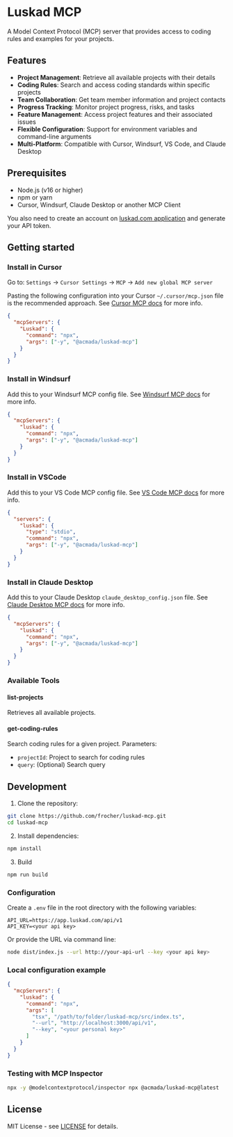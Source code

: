 # Luskad MCP

A Model Context Protocol (MCP) server that provides access to coding rules and examples for your projects.

## Features

- **Project Management**: Retrieve all available projects with their details
- **Coding Rules**: Search and access coding standards within specific projects
- **Team Collaboration**: Get team member information and project contacts
- **Progress Tracking**: Monitor project progress, risks, and tasks
- **Feature Management**: Access project features and their associated issues
- **Flexible Configuration**: Support for environment variables and command-line arguments
- **Multi-Platform**: Compatible with Cursor, Windsurf, VS Code, and Claude Desktop

## Prerequisites

- Node.js (v16 or higher)
- npm or yarn
- Cursor, Windsurf, Claude Desktop or another MCP Client

You also need to create an account on [luskad.com application](https://app.luskad.com) and generate your API token.

## Getting started

### Install in Cursor

Go to: `Settings` -> `Cursor Settings` -> `MCP` -> `Add new global MCP server`

Pasting the following configuration into your Cursor `~/.cursor/mcp.json` file is the recommended approach. See [Cursor MCP docs](https://docs.cursor.com/context/model-context-protocol) for more info.

```json
{
  "mcpServers": {
    "Luskad": {
      "command": "npx",
      "args": ["-y", "@acmada/luskad-mcp"]
    }
  }
}
```

### Install in Windsurf

Add this to your Windsurf MCP config file. See [Windsurf MCP docs](https://docs.windsurf.com/windsurf/mcp) for more info.

```json
{
  "mcpServers": {
    "luskad": {
      "command": "npx",
      "args": ["-y", "@acmada/luskad-mcp"]
    }
  }
}
```


### Install in VSCode

Add this to your VS Code MCP config file. See [VS Code MCP docs](https://code.visualstudio.com/docs/copilot/chat/mcp-servers) for more info.

```json
{
  "servers": {
    "luskad": {
      "type": "stdio",
      "command": "npx",
      "args": ["-y", "@acmada/luskad-mcp"]
    }
  }
}
```

### Install in Claude Desktop

Add this to your Claude Desktop `claude_desktop_config.json` file. See [Claude Desktop MCP docs](https://modelcontextprotocol.io/quickstart/user) for more info.

```json
{
  "mcpServers": {
    "luskad": {
      "command": "npx",
      "args": ["-y", "@acmada/luskad-mcp"]
    }
  }
}
```

### Available Tools

#### list-projects
Retrieves all available projects.

#### get-coding-rules
Search coding rules for a given project. Parameters:
- `projectId`: Project to search for coding rules
- `query`: (Optional) Search query



## Development

1. Clone the repository:
```bash
git clone https://github.com/frocher/luskad-mcp.git
cd luskad-mcp
```

2. Install dependencies:
```bash
npm install
```

3. Build
```bash
npm run build
```

### Configuration

Create a `.env` file in the root directory with the following variables:
```env
API_URL=https://app.luskad.com/api/v1
API_KEY=<your api key>
```

Or provide the URL via command line:
```bash
node dist/index.js --url http://your-api-url --key <your api key>
```

### Local configuration example
```json
{
  "mcpServers": {
    "luskad": {
      "command": "npx",
      "args": [
        "tsx", "/path/to/folder/luskad-mcp/src/index.ts",
        "--url", "http://localhost:3000/api/v1",
        "--key", "<your personal key>"
      ]
    }
  }
}
```

### Testing with MCP Inspector

```bash
npx -y @modelcontextprotocol/inspector npx @acmada/luskad-mcp@latest
```


## License

MIT License - see [LICENSE](LICENSE) for details.
